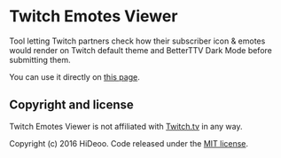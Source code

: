 # Twitch Emotes Viewer

Tool letting Twitch partners check how their subscriber icon & emotes would render on Twitch default theme and BetterTTV Dark Mode before submitting them.

You can use it directly on [this page](https://hideoo.github.io/twitch-emotes-viewer).

## Copyright and license

Twitch Emotes Viewer is not affiliated with [Twitch.tv](https://www.twitch.tv) in any way.

Copyright (c) 2016 HiDeoo. Code released under the [MIT license](LICENSE.md).
